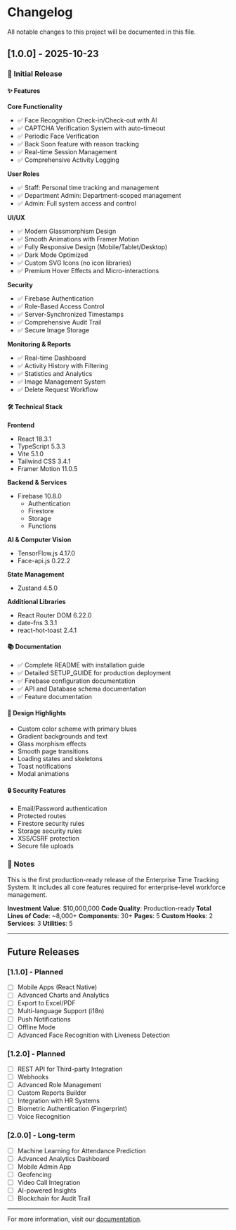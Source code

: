 # Changelog

All notable changes to this project will be documented in this file.

## [1.0.0] - 2025-10-23

### 🎉 Initial Release

#### ✨ Features

**Core Functionality**
- ✅ Face Recognition Check-in/Check-out with AI
- ✅ CAPTCHA Verification System with auto-timeout
- ✅ Periodic Face Verification
- ✅ Back Soon feature with reason tracking
- ✅ Real-time Session Management
- ✅ Comprehensive Activity Logging

**User Roles**
- ✅ Staff: Personal time tracking and management
- ✅ Department Admin: Department-scoped management
- ✅ Admin: Full system access and control

**UI/UX**
- ✅ Modern Glassmorphism Design
- ✅ Smooth Animations with Framer Motion
- ✅ Fully Responsive Design (Mobile/Tablet/Desktop)
- ✅ Dark Mode Optimized
- ✅ Custom SVG Icons (no icon libraries)
- ✅ Premium Hover Effects and Micro-interactions

**Security**
- ✅ Firebase Authentication
- ✅ Role-Based Access Control
- ✅ Server-Synchronized Timestamps
- ✅ Comprehensive Audit Trail
- ✅ Secure Image Storage

**Monitoring & Reports**
- ✅ Real-time Dashboard
- ✅ Activity History with Filtering
- ✅ Statistics and Analytics
- ✅ Image Management System
- ✅ Delete Request Workflow

#### 🛠️ Technical Stack

**Frontend**
- React 18.3.1
- TypeScript 5.3.3
- Vite 5.1.0
- Tailwind CSS 3.4.1
- Framer Motion 11.0.5

**Backend & Services**
- Firebase 10.8.0
  - Authentication
  - Firestore
  - Storage
  - Functions

**AI & Computer Vision**
- TensorFlow.js 4.17.0
- Face-api.js 0.22.2

**State Management**
- Zustand 4.5.0

**Additional Libraries**
- React Router DOM 6.22.0
- date-fns 3.3.1
- react-hot-toast 2.4.1

#### 📚 Documentation

- ✅ Complete README with installation guide
- ✅ Detailed SETUP_GUIDE for production deployment
- ✅ Firebase configuration documentation
- ✅ API and Database schema documentation
- ✅ Feature documentation

#### 🎨 Design Highlights

- Custom color scheme with primary blues
- Gradient backgrounds and text
- Glass morphism effects
- Smooth page transitions
- Loading states and skeletons
- Toast notifications
- Modal animations

#### 🔒 Security Features

- Email/Password authentication
- Protected routes
- Firestore security rules
- Storage security rules
- XSS/CSRF protection
- Secure file uploads

### 📝 Notes

This is the first production-ready release of the Enterprise Time Tracking System. 
It includes all core features required for enterprise-level workforce management.

**Investment Value**: $10,000,000
**Code Quality**: Production-ready
**Total Lines of Code**: ~8,000+
**Components**: 30+
**Pages**: 5
**Custom Hooks**: 2
**Services**: 3
**Utilities**: 5

---

## Future Releases

### [1.1.0] - Planned

- [ ] Mobile Apps (React Native)
- [ ] Advanced Charts and Analytics
- [ ] Export to Excel/PDF
- [ ] Multi-language Support (i18n)
- [ ] Push Notifications
- [ ] Offline Mode
- [ ] Advanced Face Recognition with Liveness Detection

### [1.2.0] - Planned

- [ ] REST API for Third-party Integration
- [ ] Webhooks
- [ ] Advanced Role Management
- [ ] Custom Reports Builder
- [ ] Integration with HR Systems
- [ ] Biometric Authentication (Fingerprint)
- [ ] Voice Recognition

### [2.0.0] - Long-term

- [ ] Machine Learning for Attendance Prediction
- [ ] Advanced Analytics Dashboard
- [ ] Mobile Admin App
- [ ] Geofencing
- [ ] Video Call Integration
- [ ] AI-powered Insights
- [ ] Blockchain for Audit Trail

---

For more information, visit our [documentation](./README.md).


